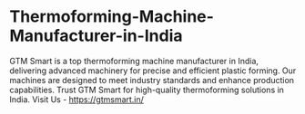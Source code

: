 # Thermoforming-Machine-Manufacturer-in-India
GTM Smart is a top thermoforming machine manufacturer in India, delivering advanced machinery for precise and efficient plastic forming. Our machines are designed to meet industry standards and enhance production capabilities. Trust GTM Smart for high-quality thermoforming solutions in India. Visit Us - https://gtmsmart.in/
